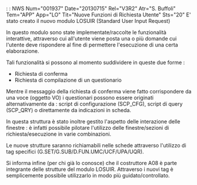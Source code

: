  :  : NWS Num="001937" Date="20130715" Rel="V3R2" Atr="S. Buffoli" Tem="APP" App="LO" Tit="Nuove Funzioni di Richiesta Utente" Sts="20"
E' stato creato il nuovo modulo LOSUIR (Standard User Input Request)

In questo modulo sono state implementate/raccolte le funzionalità interattive, attraverso cui all'utente viene posta una o più domande cui l'utente deve rispondere al fine di permettere l'esecuzione di una certa elaborazione.

Tali funzionalità si possono al momento suddividere in queste due forme : 
* Richiesta di conferma
* Richiesta di compilazione di un questionario

Mentre il messaggio della richiesta di conferma viene fatto corrispondere da una voce (oggetto VO)
i questionari possono essere originati alternativamente da :  script di configurazione (SCP_CFG), script di query (SCP_QRY) o direttamente da indicazioni in scheda.

In questa struttura è stato inoltre gestito l'aspetto delle interazione delle finestre :  è infatti possibile pilotare l'utilizzo delle finestre/sezioni di richiesta/esecuzione in varie combinazioni.

Le nuove strutture saranno richiamabili nelle schede attraverso l'utilizzo di tag specifici (G.SET/G.SUB/D.FUN.UMC/UCF/UPA/UQR).

Si informa infine (per chi già lo conosce) che il costruttore A08 è parte integrante delle strutture
del modulo LOSUIR. Attraverso i nuovi tag è semplicemente possibile utilizzarlo in modo più guidato/controllato.

